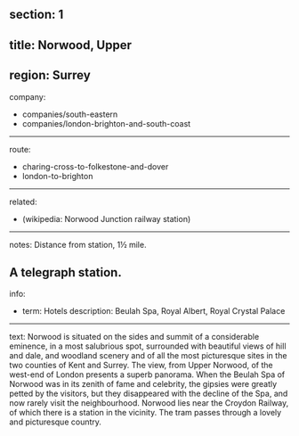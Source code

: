 section: 1
----
title: Norwood, Upper
----
region: Surrey
----
company:
- companies/south-eastern
- companies/london-brighton-and-south-coast
----
route:
- charing-cross-to-folkestone-and-dover
- london-to-brighton
----
related:
- (wikipedia: Norwood Junction railway station)
----
notes: Distance from station, 1½ mile.

A telegraph station.
----
info:
- term: Hotels
  description: Beulah Spa, Royal Albert, Royal Crystal Palace
----
text: Norwood is situated on the sides and summit of a considerable eminence, in a most salubrious spot, surrounded with beautiful views of hill and dale, and woodland scenery and of all the most picturesque sites in the two counties of Kent and Surrey. The view, from Upper Norwood, of the west-end of London presents a superb panorama. When the Beulah Spa of Norwood was in its zenith of fame and celebrity, the gipsies were greatly petted by the visitors, but they disappeared with the decline of the Spa, and now rarely visit the neighbourhood. Norwood lies near the Croydon Railway, of which there is a station in the vicinity. The tram passes through a lovely and picturesque country.
